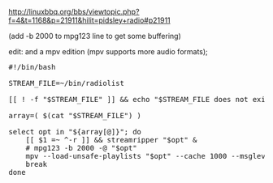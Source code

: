 <http://linuxbbq.org/bbs/viewtopic.php?f=4&t=1168&p=21911&hilit=pidsley+radio#p21911>

(add -b 2000 to mpg123 line to get some buffering)

edit: and a mpv edition (mpv supports more audio formats);

<pre>#!/bin/bash

STREAM_FILE=~/bin/radiolist

[[ ! -f "$STREAM_FILE" ]] &#038;&#038; echo "$STREAM_FILE does not exist" &#038;&#038; exit 1

array=( $(cat "$STREAM_FILE") )

select opt in "${array[@]}"; do
    [[ $1 =~ ^-r ]] &#038;&#038; streamripper "$opt" &#038;
    # mpg123 -b 2000 -@ "$opt"
    mpv --load-unsafe-playlists "$opt" --cache 1000 --msglevel=cplayer=no:ffmpeg/audio=no:ffmpeg/demuxer=no:ffmpeg/video=no:ad=no --no-video
    break
done
</pre>